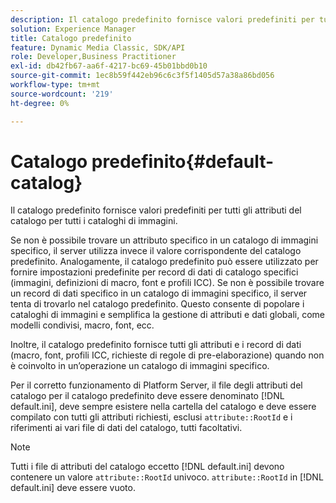 ```yaml
---
description: Il catalogo predefinito fornisce valori predefiniti per tutti gli attributi del catalogo per tutti i cataloghi di immagini.
solution: Experience Manager
title: Catalogo predefinito
feature: Dynamic Media Classic, SDK/API
role: Developer,Business Practitioner
exl-id: db42fb67-aa6f-4217-bc69-45b01bbd0b10
source-git-commit: 1ec8b59f442eb96c6c3f5f1405d57a38a86bd056
workflow-type: tm+mt
source-wordcount: '219'
ht-degree: 0%

---
```


# Catalogo predefinito{#default-catalog}

Il catalogo predefinito fornisce valori predefiniti per tutti gli attributi del catalogo per tutti i cataloghi di immagini.

Se non è possibile trovare un attributo specifico in un catalogo di immagini specifico, il server utilizza invece il valore corrispondente del catalogo predefinito. Analogamente, il catalogo predefinito può essere utilizzato per fornire impostazioni predefinite per record di dati di catalogo specifici (immagini, definizioni di macro, font e profili ICC). Se non è possibile trovare un record di dati specifico in un catalogo di immagini specifico, il server tenta di trovarlo nel catalogo predefinito. Questo consente di popolare i cataloghi di immagini e semplifica la gestione di attributi e dati globali, come modelli condivisi, macro, font, ecc.

Inoltre, il catalogo predefinito fornisce tutti gli attributi e i record di dati (macro, font, profili ICC, richieste di regole di pre-elaborazione) quando non è coinvolto in un’operazione un catalogo di immagini specifico.

Per il corretto funzionamento di Platform Server, il file degli attributi del catalogo per il catalogo predefinito deve essere denominato [!DNL default.ini], deve sempre esistere nella cartella del catalogo e deve essere compilato con tutti gli attributi richiesti, esclusi `attribute::RootId` e i riferimenti ai vari file di dati del catalogo, tutti facoltativi.

>[!NOTE]
>
>Tutti i file di attributi del catalogo eccetto [!DNL default.ini] devono contenere un valore `attribute::RootId` univoco. `attribute::RootId` in  [!DNL default.ini] deve essere vuoto.
